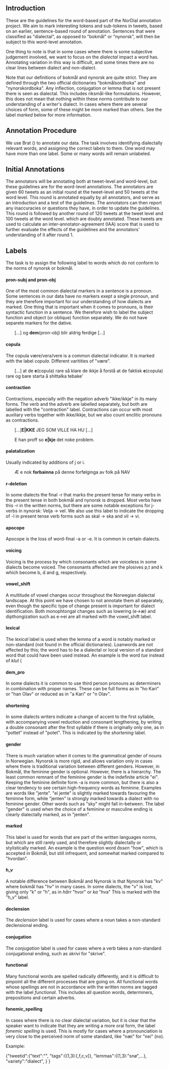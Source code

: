 ## Introduction

These are the guidelines for the word-based part of the NorDial annotation project. We aim to mark interesting tokens and sub-tokens in tweets, based on an earlier, sentence-based round of annotation. Sentences that were classified as "dialectal", as opposed to "bokmål" or "nynorsk", will then be subject to this word-level annotation.

One thing to note is that in some cases where there is some subjective judgement involved, we want to focus on the *dialectal* impact a word has. Annotating variation in this way is difficult, and some times there are no clear lines between dialect and non-dialect.

Note that our definitions of bokmål and nynorsk are quite strict. They are defined through the two official dictionaries "bokmålsordboka" and "nynorskordboka". Any inflection, conjugation or lemma that is not present there is seen as dialectal. This includes riksmål-like formulations. However, this does not mean that nothing within these norms contribute to our understanding of a writer's dialect. In cases where there are several choices of form, some of these might be more marked than others. See the label *marked* below for more information.

## Annotation Procedure

We use Brat () to annotate our data. The task involves identifying dialectally relevant words, and assigning the correct labels to them. One word may have more than one label. Some or many words will remain unlabeled.

## Initial Annotations

The annotators will be annotating both at tweet-level and word-level, but these guidelines are for the word-level annotations. The annotators are given 60 tweets as an initial round at the tweet-level and 50 tweets at the word level. This round is annotated equally by all annotators, and serve as an introduction and a test of the guidelines. The annotators can then report any inaccuracies or questions they have, in order to update the guidelines. This round is followed by another round of 120 tweets at the tweet level and 100 tweets at the word level. which are doubly annotated. These tweets are used to calculate  an inter-annotator-agreement (IAA) score that is used to further evaluate the effects of the guidelines and the annotators' understanding of it after round 1. 

## Labels

The task is to assign the following label to words which do not conform to the norms of nynorsk or bokmål.


#### pron-subj and pron-obj

One of the most common dialectal markers in a sentence is a pronoun. Some sentences in our data have no markers exept a single pronoun, and they are therefore important for our understanding of how dialects are marked. One thing that is important when it comes to pronouns, is their syntactic function in a sentence. We therefore wish to label the subject function and object (or oblique) function separately. We do not have separete markers for the dative. 

&ensp;&ensp;&ensp;&ensp;\[...\] og **dem**(pron-obj) blir aldrig ferdige \[...\] 

#### copula

The copula være/vera/vere is a common dialectal indicator. It is marked with the label *copula*. 
Different varitities of "være".

&ensp;&ensp;&ensp;&ensp;\[...\] at de **e**(copula) rare så klare de ikkje å forstå at de faktisk **e**(copula) rare og bare starta å shittalka tebake'


#### contraction
Contractions, especially with the negation adverb "ikke/ikkje" in its many forms. The verb and the adverb are labelled separately, but both are labelled with the "contraction" label. Contractions can occur with most auxiliary verbs together with ikke/ikkje, but we also count enclitic pronouns as contractions.

&ensp;&ensp;&ensp;&ensp;\[...\]**E|KKE** JEG SOM VILLE HA HU \[...\]

&ensp;&ensp;&ensp;&ensp;E han proff so **e|kje** det noke problem.

#### palatalization
Usually indicated by additions of j or i. 

&ensp;&ensp;&ensp;&ensp;Æ e nok **forbainna** på denne forfølginga av folk på NAV

#### r-deletion
In some dialects the final -r that marks the present tense for many verbs in the present tense in both bokmål and nynorsk is dropped. Most verbs have this -r in the written norms, but there are some notable exceptions for j-verbs in nynorsk: Velja -> vel. We also use this label to indicate the dropping of -l in present tense verb forms such as skal -> ska and vil -> vi. 

#### apocope
Apocope is the loss of word-final -a or -e. It is common in certain dialects.

#### voicing
Voicing is the process by which consonants which are voiceless in some dialects become voiced. The consonants affected are the plosives p,t and k which become b, d and g, respectively.

#### vowel_shift
A multitude of vowel changes occur throughout the Norwegian dialectal landscape. At this point we have chosen to not annotate them all separately, even though the specific type of change present is important for dialect identification. Both monophtongal changes such as lowering (e->æ) and dipthongization such as e->ei are all marked with the vowel_shift label.

#### lexical
The *lexical* label is used when the lemma of a word is notably marked or non-standard (not found in the official dictionaries). Loanwords are not affected by this; the word has to be a dialectal or local version of a standard word that could have been used instead. An example is the word *tue* instead of *klut* ( 
#### dem_pro
In some dialects it is common to use third person pronouns as determiners in combination with proper names. These can be full forms as in "ho Kari" or "han Olav" or reduced as in "a Kari" or "n Olav". 

#### shortening
In some dialects writers indicate a change of accent to the first syllable, with accompanying vowel reduction and consonant lengthening, by writing a double consonant after the first syllable if there is originally only one, as in "pottet" instead of "potet". This is indicated by the *shortening* label.

#### gender
There is much variation when it comes to the grammatical gender of nouns in Norwegian. Nynorsk is more rigid, and allows variation only in cases where there is traditional variation between different genders. However, in Bokmål, the feminine gender is optional. However, there is a hierarchy. The least common remnant of the feminine gender is the indefinite article "ei". Keeping the feminine definite form -a is more common, but there is also a clear tendency to see certain high-frequency words as feminine. Examples are words like "jente". "ei jente" is slightly marked towards favouring the feminine form, while "jenten" is strongly marked towards a dialect with no feminine gender. Other words such as "sky" might fall in-between. The label "gender" is used when the choice of a feminine or masculine ending is clearly dialectally marked, as in "jenten".

#### marked
This label is used for words that are part of the written languages norms, but which are still rarely used, and therefore slightly dialectally or stylistically marked. An example is the question word *åssen* "how", which is accepted in Bokmål, but still infrequent, and somewhat marked compared to "hvordan". 

#### h_v
A notable difference between Bokmål and Nynorsk is that Nynorsk has "kv" where bokmål has "hv" in many cases. In some dialects, the "v" is lost, giving only "k" or "h", as in *hårr* "hvor" or *ka* "hva"  This is marked with the "h_v" label.

#### declension
The *declension* label is used for cases where a noun takes a non-standard declensional ending.

#### conjugation
The *conjugation* label is used for cases where a verb takes a non-standard conjugational ending, such as *skrivi* for "skrive".
#### functional

Many functional words are spelled radically differently, and it is difficult to pinpoint all the different processes that are going on. All functional words whose spellings are not in accordance with the written norms are tagged with the label *functional*. This includes all question words, determiners, prepositions and certain adverbs.

#### fonemic_spelling
In cases where there is no clear dialectal variation, but it is clear that the speaker want to indicate that they are writing a more oral form, the label *fonemic spelling* is used. This is mostly for cases where a pronounciation is very close to the perceived norm of some standard, like "næi" for "nei" (no). 





Example:

{"tweetid":{"text":"",
            "tags":{(1,3):[,f,c,v]},
	    "lemmas":{(1,3):"snø",...},
	    "variety":"dialect",
	    }
}






